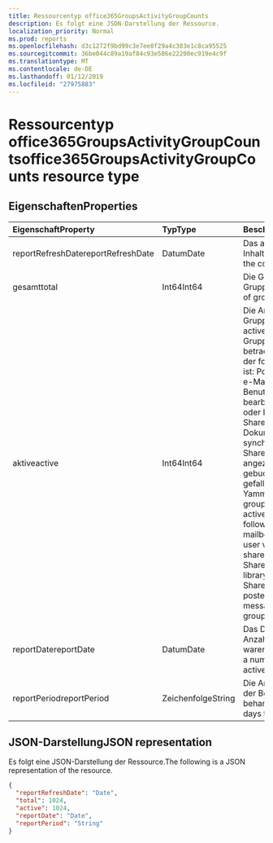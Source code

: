 ```yaml
---
title: Ressourcentyp office365GroupsActivityGroupCounts
description: Es folgt eine JSON-Darstellung der Ressource.
localization_priority: Normal
ms.prod: reports
ms.openlocfilehash: d3c1272f9bd99c3e7ee0f29a4c303e1c8ca95525
ms.sourcegitcommit: 36be044c89a19af84c93e586e22200ec919e4c9f
ms.translationtype: MT
ms.contentlocale: de-DE
ms.lasthandoff: 01/12/2019
ms.locfileid: "27975883"
---
```

# <a name="office365groupsactivitygroupcounts-resource-type"></a><span data-ttu-id="cb666-103">Ressourcentyp office365GroupsActivityGroupCounts</span><span class="sxs-lookup"><span data-stu-id="cb666-103">office365GroupsActivityGroupCounts resource type</span></span>

## <a name="properties"></a><span data-ttu-id="cb666-104">Eigenschaften</span><span class="sxs-lookup"><span data-stu-id="cb666-104">Properties</span></span>

| <span data-ttu-id="cb666-105">Eigenschaft</span><span class="sxs-lookup"><span data-stu-id="cb666-105">Property</span></span>          | <span data-ttu-id="cb666-106">Typ</span><span class="sxs-lookup"><span data-stu-id="cb666-106">Type</span></span>   | <span data-ttu-id="cb666-107">Beschreibung</span><span class="sxs-lookup"><span data-stu-id="cb666-107">Description</span></span>                              |
| :---------------- | :----- | ---------------------------------------- |
| <span data-ttu-id="cb666-108">reportRefreshDate</span><span class="sxs-lookup"><span data-stu-id="cb666-108">reportRefreshDate</span></span> | <span data-ttu-id="cb666-109">Datum</span><span class="sxs-lookup"><span data-stu-id="cb666-109">Date</span></span>   | <span data-ttu-id="cb666-110">Das aktuelle Datum des Inhalts.</span><span class="sxs-lookup"><span data-stu-id="cb666-110">The latest date of the content.</span></span>          |
| <span data-ttu-id="cb666-111">gesamt</span><span class="sxs-lookup"><span data-stu-id="cb666-111">total</span></span>             | <span data-ttu-id="cb666-112">Int64</span><span class="sxs-lookup"><span data-stu-id="cb666-112">Int64</span></span>  | <span data-ttu-id="cb666-113">Die Gesamtzahl der Gruppen.</span><span class="sxs-lookup"><span data-stu-id="cb666-113">The total number of groups.</span></span>              |
| <span data-ttu-id="cb666-114">aktive</span><span class="sxs-lookup"><span data-stu-id="cb666-114">active</span></span>            | <span data-ttu-id="cb666-115">Int64</span><span class="sxs-lookup"><span data-stu-id="cb666-115">Int64</span></span>  | <span data-ttu-id="cb666-116">Die Anzahl der aktiven Gruppen.</span><span class="sxs-lookup"><span data-stu-id="cb666-116">The number of active groups.</span></span> <span data-ttu-id="cb666-117">Eine Gruppe wird als aktiv betrachtet, wenn eines der folgenden aufgetreten ist: Postfach empfangene e-Mails; gruppieren Benutzer angezeigt, bearbeitet, freigegebene oder Dateien in SharePoint-Dokumentbibliothek synchronisiert; SharePoint-Seiten angezeigt; Benutzer gebucht, lesen oder gefallen Nachrichten in Yammer-Gruppen.</span><span class="sxs-lookup"><span data-stu-id="cb666-117">A group is considered active if any of the following occurred: group mailbox received email; user viewed, edited, shared, or synced files in SharePoint document library; user viewed SharePoint pages; user posted, read, or liked messages in Yammer groups.</span></span> |
| <span data-ttu-id="cb666-118">reportDate</span><span class="sxs-lookup"><span data-stu-id="cb666-118">reportDate</span></span>        | <span data-ttu-id="cb666-119">Datum</span><span class="sxs-lookup"><span data-stu-id="cb666-119">Date</span></span>   | <span data-ttu-id="cb666-120">Das Datum, an dem eine Anzahl von Gruppen aktiv waren.</span><span class="sxs-lookup"><span data-stu-id="cb666-120">The date on which a number of groups were active.</span></span> |
| <span data-ttu-id="cb666-121">reportPeriod</span><span class="sxs-lookup"><span data-stu-id="cb666-121">reportPeriod</span></span>      | <span data-ttu-id="cb666-122">Zeichenfolge</span><span class="sxs-lookup"><span data-stu-id="cb666-122">String</span></span> | <span data-ttu-id="cb666-123">Die Anzahl der Tage, die der Bericht wird behandelt.</span><span class="sxs-lookup"><span data-stu-id="cb666-123">The number of days the report covers.</span></span>    |

## <a name="json-representation"></a><span data-ttu-id="cb666-124">JSON-Darstellung</span><span class="sxs-lookup"><span data-stu-id="cb666-124">JSON representation</span></span>

<span data-ttu-id="cb666-125">Es folgt eine JSON-Darstellung der Ressource.</span><span class="sxs-lookup"><span data-stu-id="cb666-125">The following is a JSON representation of the resource.</span></span>

<!-- {
  "blockType": "resource",
  "@odata.type": "microsoft.graph.office365GroupsActivityGroupCounts"
} -->

```json
{
  "reportRefreshDate": "Date", 
  "total": 1024, 
  "active": 1024, 
  "reportDate": "Date", 
  "reportPeriod": "String"
}
```
